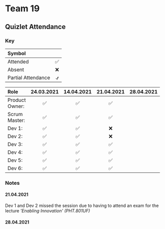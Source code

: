 # Team 19

## Quizlet Attendance

### Key

| Symbol              |             |
| :---                | :----:      |
| Attended            | &#9989;     |
| Absent              | &#10060;    |
| Partial Attendance  | **&#9083;** |

| Role            | 24.03.2021  | 14.04.2021  | 21.04.2021  | 28.04.2021  |
| :---            |    :----:   |    :----:   |    :----:   |    :----:   |
| Product Owner:  | &#9989;     | &#9989;     | &#9989;     | <!--**&#9083;**--> |
| Scrum Master:   | &#9989;     | &#9989;     | &#9989;     | <!--&#9989;-->     |
| Dev 1:          | &#9989;     | &#9989;     | &#10060;    | <!--&#9989;-->     |
| Dev 2:          | &#9989;     | &#9989;     | &#10060;    | <!--&#9989;-->     |
| Dev 3:          | &#9989;     | &#9989;     | &#9989;     | <!--&#9989;-->     |
| Dev 4:          | &#9989;     | &#9989;     | &#9989;     | <!--&#9989;-->     |
| Dev 5:          | &#9989;     | &#9989;     | &#9989;     | <!--&#9989;-->     |
| Dev 6:          | &#9989;     | &#9989;     | &#9989;     | <!--&#9989;-->     |

### Notes

#### 21.04.2021

Dev 1 and Dev 2 missed the session due to having to attend an exam for the lecture
*'Enabling Innovation' (PHT.801UF)*

#### 28.04.2021

<!--Product Owner was only in attendence for the first hour as he had to leave for an exam for the lecture *'Logik und Berechenbarkeit' (IND.04033UF)*-->